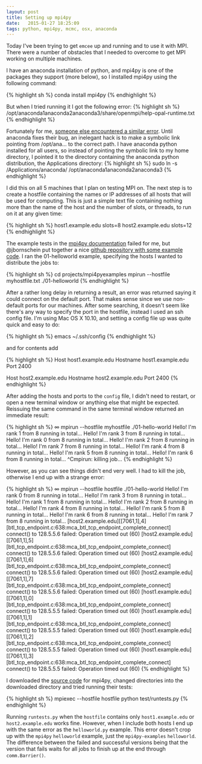 ```yaml
---
layout: post
title: Setting up mpi4py
date:   2015-01-27 18:25:09
tags: python, mpi4py, mcmc, osx, anaconda
---
```


Today I've been trying to get `emcee` up and running and to use it with MPI. There were a number of obstacles that I needed to overcome to get MPI working on multiple machines.

I have an anaconda installation of python, and mpi4py is one of the packages they support (more below), so I installed mpi4py using the following command:

{% highlight sh %}
conda install mpi4py
{% endhighlight %}

But when I tried running it I got the following error:
{% highlight sh %}
/opt/anaconda1anaconda2anaconda3/share/openmpi/help-opal-runtime.txt
{% endhighlight %}

Fortunately for me, [someone else encountered a similar error](https://groups.google.com/a/continuum.io/forum/#!topic/anaconda/7CsGQKNvcdQ). Until anaconda fixes their bug, an inelegant hack is to make a symbolic link pointing from /opt/ana... to the correct path. I have anaconda python installed for all users, so instead of pointing the symbolic link to my home directory, I pointed it to the directory containing the anaconda python distribution, the Applications directory:
{% highlight sh %}
sudo ln -s /Applications/anaconda/ /opt/anaconda1anaconda2anaconda3
{% endhighlight %}

I did this on all 5 machines that I plan on testing MPI on. The next step is to create a hostfile containing the names or IP addresses of all hosts that will be used for computing. This is just a simple text file containing nothing more than the name of the host and the number of slots, or threads, to run on it at any given time:

{% highlight sh %}
host1.example.edu slots=8
host2.example.edu slots=12
{% endhighlight %}

The example tests in the [mpi4py documentation](http://mpi4py.scipy.org/docs/usrman/install.html) failed for me, but @jbornschein put together a nice [github repository with some example code](https://github.com/jbornschein/mpi4py-examples). I ran the 01-helloworld example, specifying the hosts I wanted to distribute the jobs to:

{% highlight sh %}
cd projects/mpi4pyexamples
mpirun --hostfile myhostfile.txt ./01-helloworld
{% endhighlight %}

After a rather long delay in returning a result, an error was returned saying it could connect on the default port. That makes sense since we use non-default ports for our machines. After some searching, it doesn't seem like there's any way to specify the port in the hostfile, instead I used an ssh config file. I'm using Mac OS X 10.10, and setting a config file up was quite quick and easy to do:

{% highlight sh %}
emacs ~/.ssh/config
{% endhighlight %}

and for contents add

{% highlight sh %}
Host host1.example.edu
   Hostname host1.example.edu
   Port 2400

Host host2.example.edu
   Hostname host2.example.edu
   Port 2400
{% endhighlight %}

After adding the hosts and ports to the `config` file, I didn't need to restart, or open a new terminal window or anything else that might be expected. Reissuing the same command in the same terminal window returned an immediate result:

{% highlight sh %}
∞ mpirun --hostfile myhostfile ./01-hello-world
Hello! I'm rank 1 from 8 running in total...
Hello! I'm rank 3 from 8 running in total...
Hello! I'm rank 0 from 8 running in total...
Hello! I'm rank 2 from 8 running in total...
Hello! I'm rank 7 from 8 running in total...
Hello! I'm rank 4 from 8 running in total...
Hello! I'm rank 5 from 8 running in total...
Hello! I'm rank 6 from 8 running in total...
^Cmpirun: killing job...
{% endhighlight %}

However, as you can see things didn't end very well. I had to kill the job, otherwise I end up with a strange error:

{% highlight sh %}
∞ mpirun --hostfile hostfile ./01-hello-world
Hello! I'm rank 0 from 8 running in total...
Hello! I'm rank 3 from 8 running in total...
Hello! I'm rank 1 from 8 running in total...
Hello! I'm rank 2 from 8 running in total...
Hello! I'm rank 4 from 8 running in total...
Hello! I'm rank 5 from 8 running in total...
Hello! I'm rank 6 from 8 running in total...
Hello! I'm rank 7 from 8 running in total...
[host2.example.edu][[7061,1],4][btl_tcp_endpoint.c:638:mca_btl_tcp_endpoint_complete_connect] connect() to 128.5.5.6 failed: Operation timed out (60)
[host2.example.edu][[7061,1],5][btl_tcp_endpoint.c:638:mca_btl_tcp_endpoint_complete_connect] connect() to 128.5.5.6 failed: Operation timed out (60)
[host2.example.edu][[7061,1],6][btl_tcp_endpoint.c:638:mca_btl_tcp_endpoint_complete_connect] connect() to 128.5.5.6 failed: Operation timed out (60)
[host2.example.edu][[7061,1],7][btl_tcp_endpoint.c:638:mca_btl_tcp_endpoint_complete_connect] connect() to 128.5.5.6 failed: Operation timed out (60)
[host1.example.edu][[7061,1],0][btl_tcp_endpoint.c:638:mca_btl_tcp_endpoint_complete_connect] connect() to 128.5.5.5 failed: Operation timed out (60)
[host1.example.edu][[7061,1],1][btl_tcp_endpoint.c:638:mca_btl_tcp_endpoint_complete_connect] connect() to 128.5.5.5 failed: Operation timed out (60)
[host1.example.edu][[7061,1],2][btl_tcp_endpoint.c:638:mca_btl_tcp_endpoint_complete_connect] connect() to 128.5.5.5 failed: Operation timed out (60)
[host1.example.edu][[7061,1],3][btl_tcp_endpoint.c:638:mca_btl_tcp_endpoint_complete_connect] connect() to 128.5.5.5 failed: Operation timed out (60)
{% endhighlight %}

I downloaded the [source code](https://bitbucket.org/mpi4py/mpi4py/downloads) for mpi4py, changed directories into the downloaded directory and tried running their tests:

{% highlight sh %}
mpiexec --hostfile hostfile python test/runtests.py
{% endhighlight %}

Running `runtests.py` when the `hostfile` contains only `host1.example.edu` or `host2.example.edu` works fine. However, when I include both hosts I end up with the same error as the `helloworld.py` example. This error doesn't crop up with the `mpi4py` `helloworld` example, just the `mpi4py-examples` `helloworld`. The difference between the failed and successful versions being that the version that fails waits for all jobs to finish up at the end through `comm.Barrier()`.
